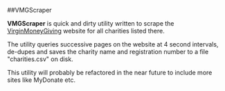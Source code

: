 ##VMGScraper

**VMGScraper** is quick and dirty utility written to scrape the [VirginMoneyGiving](http://uk.virginmoneygiving.com/giving/) website for all charities listed there.

The utility queries successive pages on the website at 4 second intervals, de-dupes and saves the charity name and registration number to a file "charities.csv" on disk.

This utility will probably be refactored in the near future to include more sites like MyDonate etc.